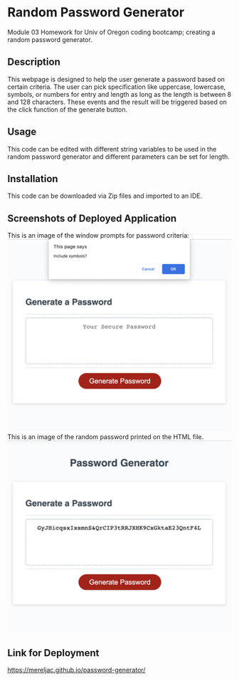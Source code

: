# Random Password Generator
Module 03 Homework for Univ of Oregon coding bootcamp; creating a random password generator. 

 ## Description
 This webpage is designed to help the user generate a password based on certain criteria. The user can pick specification like uppercase, lowercase, symbols, or numbers for entry and length as long as the length is between 8 and 128 characters. These events and the result will be triggered based on the click function of the generate button. 

## Usage
This code can be edited with different string variables to be used in the random password generator and different parameters can be set for length. 

 ## Installation
 This code can be downloaded via Zip files and imported to an IDE. 

 ## Screenshots of Deployed Application
 This is an image of the window prompts for password criteria:
 ![alt text](./assets/password-gen-prompts.png)
 This is an image of the random password printed on the HTML file.
 ![alt text](./assets/password-gen-output.png)
  

 ## Link for Deployment
 https://mereljac.github.io/password-generator/
